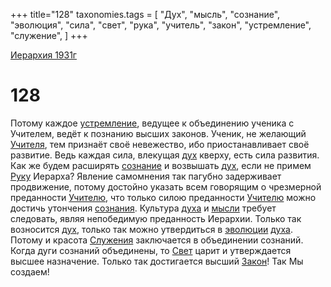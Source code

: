 +++
title="128"
taxonomies.tags = [
"Дух",
"мысль",
"сознание",
"эволюция",
"сила",
"свет",
"рука",
"учитель",
"закон",
"устремление",
"служение",
]
+++

[Иерархия 1931г](/agni/19312)

# 128

Потому каждое [устремление](/tags/устремление), ведущее к объединению ученика с Учителем, ведёт к познанию высших законов. Ученик, не желающий [Учителя](/tags/учитель), тем признаёт своё невежество, ибо приостанавливает своё развитие. Ведь каждая сила, влекущая [дух](/tags/Дух) кверху, есть сила развития. Как же будем расширять [сознание](/tags/сознание) и возвышать [дух](/tags/Дух), если не примем [Руку](/tags/рука) Иерарха? Явление самомнения так пагубно задерживает продвижение, потому достойно указать всем говорящим о чрезмерной преданности [Учителю](/tags/учитель), что только силою преданности [Учителю](/tags/учитель) можно достичь утончения [сознания](/tags/сознание). Культура [духа](/tags/Дух) и [мысли](/tags/мысль) требует следовать, являя непобедимую преданность Иерархии. Только так возносится [дух](/tags/Дух), только так можно утвердиться в [эволюции](/tags/эволюция) [духа](/tags/Дух). Потому и красота [Служения](/tags/служение) заключается в объединении сознаний. Когда дуги сознаний объединены, то [Свет](/tags/свет) царит и утверждается высшее назначение. Только так достигается высший [Закон](/tags/закон)! Так Мы создаем!   

